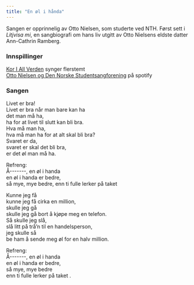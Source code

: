 ```yaml
---
title: "En øl i hånda"
---
```


Sangen er opprinnelig av Otto Nielsen, som studerte ved NTH. Først sett i _Litjvisa mi_, en sangbiografi om hans liv utgitt av Otto Nielsens eldste datter Ann-Cathrin Ramberg.

### **Innspillinger**

[Kor I All Verden](https://www.youtube.com/watch?v=kptE9R7SxX8) synger flerstemt  
[Otto Nielsen og Den Norske Studentsangforening](http://open.spotify.com/track/681rpbNuR41d7XwM86XTtG) på spotify  

### **Sangen**

Livet er bra!  
Livet er bra når man bare kan ha  
det man må ha,  
ha for at livet til slutt kan bli bra.  
Hva må man ha,  
hva må man ha for at alt skal bli bra?  
Svaret er da,  
svaret er skal det bli bra,  
er det øl man må ha.  

Refreng:  
Å-------, en øl i handa  
en øl i handa er bedre,  
så mye, mye bedre,
enn ti fulle lerker på taket  

Kunne jeg få  
kunne jeg få cirka en million,  
skulle jeg gå  
skulle jeg gå bort å kjøpe meg en telefon.  
Så skulle jeg slå,  
slå litt på trå’n til en handelsperson,  
jeg skulle så  
be ham å sende meg øl for en halv million.  

Refreng:  
Å-------, en øl i handa  
en øl i handa er bedre,  
så mye, mye bedre  
enn ti fulle lerker på taket .  